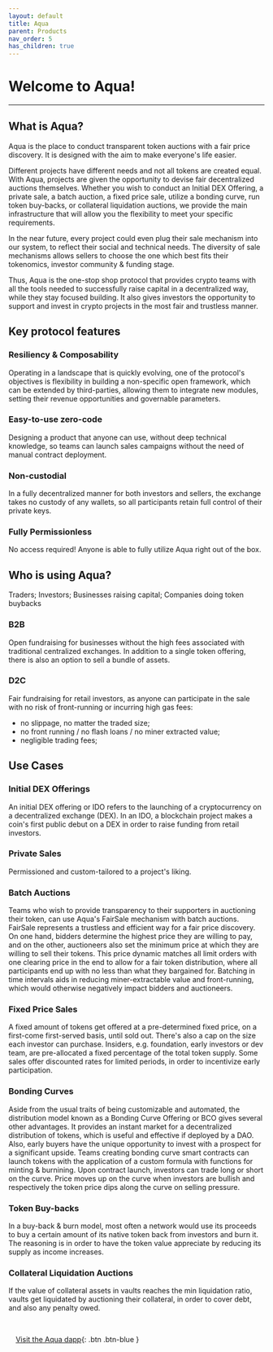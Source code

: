 ```yaml
---
layout: default
title: Aqua
parent: Products
nav_order: 5
has_children: true
---
```


# Welcome to Aqua! 

___

## What is Aqua?


Aqua is the place to conduct transparent token auctions with a fair price discovery. It is designed with the aim to make everyone's life easier.

Different projects have different needs and not all tokens are created equal. With Aqua, projects are given the opportunity to devise fair decentralized auctions themselves. Whether you wish to conduct an Initial DEX Offering, a private sale, a batch auction, a fixed price sale, utilize a bonding curve, run token buy-backs, or collateral liquidation auctions, we provide the main infrastructure that will allow you the flexibility to meet your specific requirements. 

In the near future, every project could even plug their sale mechanism into our system, to reflect their social and technical needs. The diversity of sale mechanisms allows sellers to choose the one which best fits their tokenomics, investor community & funding stage.

Thus, Aqua is the one-stop shop protocol that provides crypto teams with all the tools needed to successfully raise capital in a decentralized way, while they stay focused building. It also gives investors the opportunity to support and invest in crypto projects in the most fair and trustless manner.

## Key protocol features

### Resiliency & Composability

Operating in a landscape that is quickly evolving, one of the protocol's objectives is flexibility in building a non-specific open framework, which can be extended by third-parties, allowing them to integrate new modules, setting their revenue opportunities and governable parameters.

### Easy-to-use zero-code

Designing a product that anyone can use, without deep technical knowledge, so teams can launch sales campaigns without the need of manual contract deployment.

### Non-custodial

In a fully decentralized manner for both investors and sellers, the exchange takes no custody of any wallets, so all participants retain full control of their private keys.

###  Fully Permissionless

No access required! Anyone is able to fully utilize Aqua right out of the box.

## Who is using Aqua?

Traders; Investors; Businesses raising capital; Companies doing token buybacks

### B2B 

Open fundraising for businesses without the high fees associated with traditional centralized exchanges. In addition to a single token offering, there is also an option to sell a bundle of assets.

### D2C 

Fair fundraising for retail investors, as anyone can participate in the sale with no risk of front-running or incurring high gas fees:
  * no slippage, no matter the traded size;
  * no front running / no flash loans / no miner extracted value;
  * negligible trading fees;

## Use Cases

### Initial DEX Offerings

An initial DEX offering or IDO refers to the launching of a cryptocurrency on a decentralized exchange \(DEX\). In an IDO, a blockchain project makes a coin's first public debut on a DEX in order to raise funding from retail investors.

### Private Sales

Permissioned and custom-tailored to a project's liking.

### Batch Auctions

Teams who wish to provide transparency to their supporters in auctioning their token, can use Aqua's FairSale mechanism with batch auctions. FairSale represents a trustless and efficient way for a fair price discovery. On one hand, bidders determine the highest price they are willing to pay, and on the other, auctioneers also set the minimum price at which they are willing to sell their tokens. This price dynamic matches all limit orders with one clearing price in the end to allow for a fair token distribution, where all participants end up with no less than what they bargained for. Batching in time intervals aids in reducing miner-extractable value and front-running, which would otherwise negatively impact bidders and auctioneers.

### Fixed Price Sales

A fixed amount of tokens get offered at a pre-determined fixed price, on a first-come first-served basis, until sold out. There's also a cap on the size each investor can purchase. Insiders, e.g. foundation, early investors or dev team, are pre-allocated a fixed percentage of the total token supply. Some sales offer discounted rates for limited periods, in order to incentivize early participation.

### Bonding Curves

Aside from the usual traits of being customizable and automated, the distribution model known as a Bonding Curve Offering or BCO gives several other advantages. It provides an instant market for a decentralized distribution of tokens, which is useful and effective if deployed by a DAO. Also, early buyers have the unique opportunity to invest with a prospect for a significant upside. Teams creating bonding curve smart contracts can launch tokens with the application of a custom formula with functions for minting & burnining. Upon contract launch, investors can trade long or short on the curve. Price moves up on the curve when investors are bullish and respectively the token price dips along the curve on selling pressure.

### Token Buy-backs

In a buy-back & burn model, most often a network would use its proceeds to buy a certain amount of its native token back from investors and burn it. The reasoning is in order to have the token value appreciate by reducing its supply as income increases.

### Collateral Liquidation Auctions

If the value of collateral assets in vaults reaches the min liquidation ratio, vaults get liquidated by auctioning their collateral, in order to cover debt, and also any penalty owed.




⠀


⠀
[Visit the Aqua dapp](https://aqua.eth.limo/){: .btn .btn-blue }